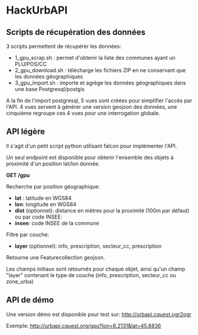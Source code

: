 # HackUrbAPI

## Scripts de récupération des données

3 scripts permettent de récupérer les données:
- 1_gpu_scrap.sh : permet d'obtenir la liste des communes ayant un PLU/POS/CC
- 2_gpu_download.sh : télécharge les fichiers ZIP en ne conservant que les données géographiques
- 3_gpu_import.sh : importe et agrège les données géographiques dans une base Postgresql/postgis

A la fin de l'import postgresql, 5 vues sont créées pour simplifier l'accès par l'API.
4 vues servent à générer une version geojson des données, une cinquième regroupe ces 4 vues pour une interrogation globale.

## API légère

Il s'agit d'un petit script python utilisant falcon pour implémenter l'API.

Un seul endpoint est disponible pour obtenir l'ensemble des objets à proximité d'un position lat/lon donnée.

**GET /gpu**

Recherche par position géographique:
- **lat** : latitude en WGS84
- **lon**: longitude en WGS84
- **dist** (optionnel): distance en mètres pour la proximité (100m par défaut)
ou par code INSEE:
- **insee**: code INSEE de la commune

Filtre par couche:
- **layer** (optionnel): info, prescription, secteur_cc, prescription

Retourne une Featurecollection geojson.

Les champs initiaux sont retournés pour chaque objet, ainsi qu'un champ "layer" contenant le type de couche (info, prescription, secteur_cc ou zone_urba)

## API de démo

Une version démo est disponible pour test sur: http://urbapi.cquest.ogr2ogr

Exemple: http://urbapi.cquest.org/gpu?lon=6.2131&lat=45.8836
